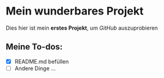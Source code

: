 # Mein wunderbares Projekt
Dies hier ist mein **erstes Projekt**, um *GitHub* auszuprobieren
## Meine To-dos:
- [x] README.md befüllen
- [ ] Andere Dinge ...
